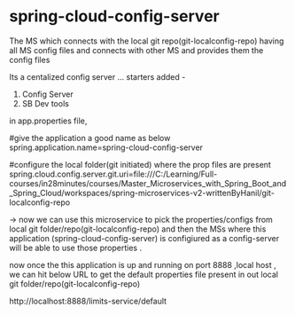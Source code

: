 # spring-cloud-config-server
The MS which connects with the local git repo(git-localconfig-repo) having all MS config files and connects with other MS and provides them the config files

Its a centalized config server ...
starters added -
1. Config Server 
2. SB Dev tools

in app.properties file,

#give the application a good name as below
spring.application.name=spring-cloud-config-server

#configure the local folder(git initiated) where the prop files are present
spring.cloud.config.server.git.uri=file:///C:/Learning/Full-courses/in28minutes/courses/Master_Microservices_with_Spring_Boot_and_Spring_Cloud/workspaces/spring-microservices-v2-writtenByHanil/git-localconfig-repo

-> now we can use this microservice to pick the properties/configs from local git folder/repo(git-localconfig-repo) and then the MSs where this application (spring-cloud-config-server) is configiured as a config-server will be able to use those properties .

now once the this application is up and running on port 8888 ,local host , we can hit below URL to get the default properties file present in out local git folder/repo(git-localconfig-repo)

http://localhost:8888/limits-service/default
